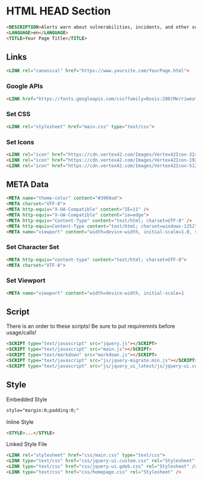 # HTML HEAD Section  

```html
<DESCRIPTION>Alerts warn about vulnerabilities, incidents, and other security issues that pose a significant risk.</DESCRIPTION>
<LANGUAGE>en</LANGUAGE>
<TITLE>Your Page Title</TITLE>
```

## Links
```html
<LINK rel="canonical" href="https://www.yoursite.com/YourPage.html">
```

### Google APIs
```html
<LINK href="https://fonts.googleapis.com/css?family=Dosis:200|Merriweather|Montserrat|Roboto" rel="stylesheet">
```

### Set CSS 
```html
<LINK rel="stylesheet" href="main.css" type="text/css">
```

### Set Icons  
```html
<LINK rel="icon" href="https://cdn.vertex42.com/Images/Vertex42Icon-32x32.png" sizes="32x32">
<LINK rel="icon" href="https://cdn.vertex42.com/Images/Vertex42Icon-192x192.png" sizes="192x192">
<LINK rel="icon" href="https://cdn.vertex42.com/Images/Vertex42Icon-512x512.png" sizes="512x512">
```

## META Data  
```html
<META name="theme-color" content="#3969ad">
<META charset="UTF-8">
<META http-equiv="X-UA-Compatible" content="IE=11" />
<META http-equiv="X-UA-Compatible" content="ie=edge">
<META http-equiv="Content-Type" content="text/html; charset=UTF-8" />
<META http-equiv=Content-Type content="text/html; charset=windows-1252"> <META name="Keywords" content="publication" />
<META name="viewport" content="width=device-width, initial-scale=1.0, shrink-to-fit=no">
```

### Set Character Set  
```html  
<META http-equiv="content-type" content="text/html; charset=UTF-8">  
<META charset="UTF-8">  
```  

### Set Viewport  
```html
<META name="viewport" content="width=device-width, initial-scale=1
```

## Script
There is an order to these scripts!  Be sure to put requiremnts before usage/calls!
```html
<SCRIPT type="text/javascript" src="jquery.js"></SCRIPT>
<SCRIPT type="text/javascript" src="main.js"></SCRIPT>
<SCRIPT type="text/markdown" src="markdown.js"></SCRIPT>
<SCRIPT type="text/javascript" src="js/jquery-migrate.min.js"></SCRIPT>
<SCRIPT type="text/javascript" src="js/jquery_ui_latest/js/jquery-ui.custom.min.js"></SCRIPT>
```

## Style
Embedded Style
```html
style="margin:0;padding:0;"
```

Inline Style
```html
<STYLE>...</STYLE>
```

Linked Style File
```html
<LINK rel="stylesheet" href="css/main.css" type="text/css">
<LINK type="text/css" href="css/jquery-ui.custom.css" rel="Stylesheet" />
<LINK type="text/css" href="css/jquery-ui.gdeb.css" rel="Stylesheet" />
<LINK type="text/css" href="css/homepage.css" rel="Stylesheet" />
```


